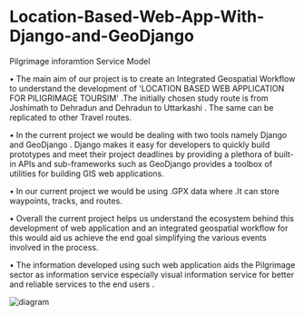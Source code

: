 # Location-Based-Web-App-With-Django-and-GeoDjango
Pilgrimage inforamtion Service Model

•	The main aim of our project is to create an Integrated Geospatial Workflow to understand the development of 'LOCATION BASED WEB APPLICATION FOR PILIGRIMAGE TOURSIM' .The initially chosen study route is from Joshimath to Dehradun and Dehradun to Uttarkashi . The same can be replicated to other Travel routes. 

•	In the current project we would be dealing with two tools namely Django and GeoDjango . Django makes it easy for developers to quickly build prototypes and meet their project deadlines by providing a plethora of built-in APIs and sub-frameworks such as GeoDjango provides a toolbox of utilities for building GIS web applications. 

•	In our current project we would be using .GPX data where .It can store waypoints, tracks, and routes. 

•	Overall the current project helps us understand the ecosystem behind this development of web application and an integrated geospatial workflow for this would aid us achieve the end goal simplifying the various events involved in the process. 

•	The information developed using such web application aids the Pilgrimage sector as information service especially visual information service for better and reliable services to the end users . 


![diagram](https://github.com/naren-7117/Location-Based-Web-App-With-Django-and-GeoDjango/assets/128035374/0691e714-ff95-4c93-a1dd-2c8903850c07)
